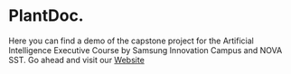 # PlantDoc.
Here you can find a demo of the capstone project for the Artificial Intelligence Executive Course by Samsung Innovation Campus and NOVA SST.
Go ahead and visit our [Website](https://pages.github.com/)
